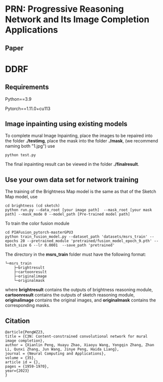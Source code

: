 
# PRN: Progressive Reasoning Network and Its Image Completion Applications

## Paper

# DDRF

## Requirements
Python==3.9

Pytorch==1.11.0+cu113

## Image inpainting using existing models

To complete mural Image Inpainting, place the images to be repaired into the folder **./testimg**, place the mask into the folder **./mask**, (we recommend naming both "1.jpg") use
```
python test.py
```   
The final inpainting result can be viewed in the folder **./finalresult**.

## Use your own data set for network training
The training of the Brightness Map model is the same as that of the Sketch Map model, use
```
cd brightness (cd sketch)
python run.py --data_root [your image path]  --mask_root [your mask path] --mask_mode 0 --model_path [Pre-trained model path] 
```

To train the color fusion module
```
cd PIAFusion_pytorch-masterGPU3 
python train_fusion_model.py --dataset_path 'datasets/msrs_train' --epochs 20 --pretrained_module 'pretrained/fusion_model_epoch_9.pth' --batch_size 6 --lr 0.0001  --save_path 'pretrained' 
```
The directory in the **msrs_train** folder must have the following format:
```
└─msrs_train
    ├─brightresult
    ├─cartoonresult
    ├─originalimage
    └─originalmask
```
where **brightresult** contains the outputs of brightness reasoning module, **cartoonresult** contains the outputs of sketch reasoning module, **originalimage** contains the original images, and **originalmask** contains the corresponding masks.

## Citation
```
@article{PengWZ23,
title = {C3N: Content-constrained convolutional network for mural image completion},
author = {Xianlin Peng, Huayu Zhao, Xiaoyu Wang, Yongqin Zhang, Zhan Li, Qunxi Zhang, Jun Wang, Jinye Peng, Haida Liang},
journal = {Neural Computing and Applications},
volume = {35},
article id = {},
pages = {1959-1970},
year={2023}
}
```
